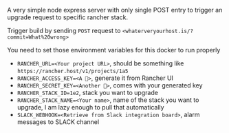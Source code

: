 A very simple node express server with only single POST entry to trigger an upgrade request to specific rancher stack.

Trigger build by sending `POST` request to `<whaterveryourhost.is/?commit=What%20wrong>`

You need to set those environment variables for this docker to run properly

- `RANCHER_URL=<Your project URL>`, should be something like `https://rancher.host/v1/projects/1a5`
- `RANCHER_ACCESS_KEY=<A 🔑>`, generate it from Rancher UI
- `RANCHER_SECRET_KEY=<Another 🔑>`, comes with your generated key
- `RANCHER_STACK_ID=1e2`, stack you want to upgrade
- `RANCHER_STACK_NAME=<Your name>`, name of the stack you want to upgrade, I am lazy enough to pull that automatically
- `SLACK_WEBHOOK=<Retrieve from Slack integration board>`, alarm messages to SLACK channel
